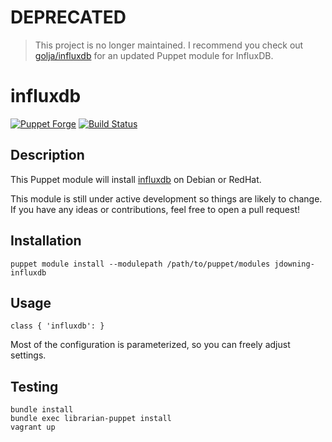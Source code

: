 # DEPRECATED

> This project is no longer maintained. I recommend you check out [golja/influxdb](https://forge.puppet.com/golja/influxdb) for an updated Puppet module for InfluxDB.

# influxdb

[![Puppet Forge](http://img.shields.io/puppetforge/v/jdowning/influxdb.svg)](https://forge.puppetlabs.com/jdowning/influxdb) [![Build Status](https://travis-ci.org/justindowning/puppet-influxdb.png)](https://travis-ci.org/justindowning/puppet-influxdb)

## Description

This Puppet module will install [influxdb](https://influxdb.org) on Debian or RedHat.

This module is still under active development so things are likely to change. If
you have any ideas or contributions, feel free to open a pull request!

## Installation

`puppet module install --modulepath /path/to/puppet/modules jdowning-influxdb`

## Usage

`class { 'influxdb': }`

Most of the configuration is parameterized, so you can freely adjust settings.

## Testing

```
bundle install
bundle exec librarian-puppet install
vagrant up
```
